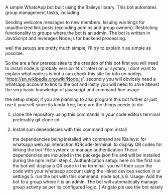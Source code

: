A simple WhatsApp bot built using the Baileys library. This bot automates group management tasks, including:

Sending welcome messages to new members.
Issuing warnings for unauthorized link posts (excluding admins and group owners).
Restricting functionality to groups where the bot is an admin.
The bot is written in JavaScript and leverages Node.js for backend processing.

well the setups are pretty much simple, i'll try to explain it as simple as possible.

So the are a few prerequisites to the creation of this bot
first you will need to install node.js (probaly version 14 or later) on ur system, i dont want to explain what node.js is but u can check this site for info on nodejs 'https://en.wikipedia.org/wiki/Node.js'.
secondly you will obviosly need a whatsapp account to link to the bot  and lastly you will need to ahve atleast the very basic knowledge of javascript and command-line usage

the setup steps{
if you are planning to also program this bot futher or just use it yourself since its kinda free, here are the things neede to do:
1. clone the repository using this commands in your code editors terminal preferably
  git clone <repository-url>
  cd <repository-folder>
2. Install sum dependecies with this command
  npm install

   the dependencies being installed with command are
   !Baileys: for whatsapp web api interaction
   !QRcode-terminal: to display QR codes for linking the bot
   !File system: to manage authentication
   These dependencies are included in the package.json file and will be installed during the npm install step
   4. Authentication setup: here on the first run the bot will display a QR code in the terminal. you will then scan the code with your whatsapp account using  the linked devices section in ur settings
   5. run the bot with this command:
    node bot.js
   6. Usage:
Add the bot to a group where it is an admin.
The bot will automatically manage group activity as per its configured logic.
}
Arigato pls use the bot wisely
 
